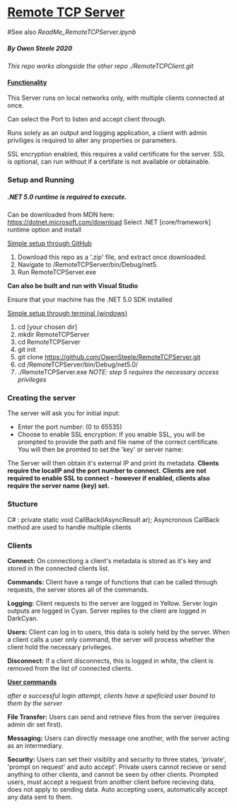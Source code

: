 # <ins>Remote TCP Server</ins>
#See also *ReadMe_RemoteTCPServer.ipynb*

##### By Owen Steele 2020

*This repo works alongside the other repo ./RemoteTCPClient.git*

#### <ins>Functionality</ins>
This Server runs on local networks only, with multiple clients connected at once.

Can select the Port to listen and accept client through.

Runs solely as an output and logging application, a client with admin priviliges is required to alter any properties or parameters.

SSL encryption enabled, this requires a valid certificate for the server.
SSL is optional, can run without if a certifate is not available or obtainable.

### Setup and Running
##### .NET 5.0 runtime is required to execute.
Can be downloaded from MDN here: https://dotnet.microsoft.com/download
Select .NET [core/framework] runtime option and install

<ins>Simple setup through GitHub</ins>
1. Download this repo as a '.zip' file, and extract once downloaded.
2. Navigate to /RemoteTCPServer/bin/Debug/net5.
3. Run RemoteTCPServer.exe

**Can also be built and run with Visual Studio**

Ensure that your machine has the .NET 5.0 SDK installed

<ins>Simple setup through terminal (windows)</ins>
1. cd [your chosen dir]
2. mkdir RemoteTCPServer
3. cd RemoteTCPServer 
4. git init
5. git clone https://github.com/OwenSteele/RemoteTCPServer.git
6. cd /RemoteTCPServer/bin/Debug/net5.0/
7. ./RemoteTCPServer.exe
*NOTE: step 5 requires the necessary access privileges*

### Creating the server
The server will ask you for initial input:

* Enter the port number: (0 to 65535)
* Choose to enable SSL encryption:
    If you enable SSL, you will be prompted to provide the path and file name of the correct certificate.
    You will then be promted to set the 'key' or server name:
    
The Server will then obtain it's external IP and print its metadata.
**Clients require the localIP and the port number to connect.**
**Clients are not required to enable SSL to connect - however if enabled, clients also require the server name (key) set.**

### Stucture
C# : private static void CallBack(IAsyncResult ar);
Asyncronous CallBack method are used to handle multiple clients

### Clients
**Connect:** On connectiong a client's metadata is stored as it's key and stored in the connected clients list.

**Commands:** Client have a range of functions that can be called through requests, the server stores all of the commands.

**Logging:** Client requests to the server are logged in Yellow.
             Server login outputs are logged in Cyan.
             Server replies to the client are logged in DarkCyan.

**Users:** Client can log in to users, this data is solely held by the server.
           When a client calls a user only command, the server will process whether the client hold the necessary privileges.
    
**Disconnect:** If a client disconnects, this is logged in white, the client is removed from the list of connected clients.

<ins> **User commands**</ins>

*after a successful login attempt, clients have a speficied user bound to them by the server*

**File Transfer:** Users can send and retrieve files from the server (requires admin dir set first).

**Messaging:** Users can directly message one another, with the server acting as an intermediary.

**Security:** Users can set their visiblity and security to three states, 'private', 'prompt on request' and auto accept'.
              Private users cannot recieve or send anything to other clients, and cannot be seen by other clients.
              Prompted users, must accept a request from another client before recieving data, does not apply to sending data.
              Auto accepting users, automatically accept any data sent to them.


